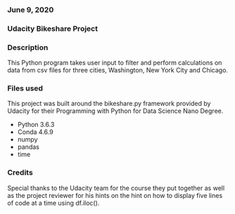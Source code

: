 ### June 9, 2020

### Udacity Bikeshare Project

### Description
This Python program takes user input to filter and perform calculations on data from csv files for three cities, Washington, New York City and Chicago.

### Files used
This project was built around the bikeshare.py framework provided by Udacity
for their Programming with Python for Data Science Nano Degree.

* Python 3.6.3
* Conda 4.6.9
* numpy
* pandas
* time

### Credits
Special thanks to the Udacity team for the course they put together as well as the project reviewer for his hints on the hint on how to display five lines of code at a time using df.iloc().
